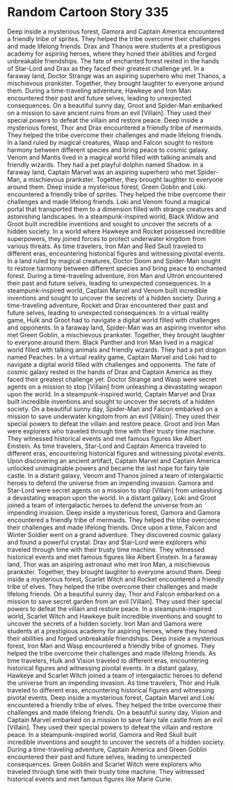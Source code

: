 # Random Cartoon Story 335

Deep inside a mysterious forest, Gamora and Captain America encountered a friendly tribe of sprites. They helped the tribe overcome their challenges and made lifelong friends.
Drax and Thanos were students at a prestigious academy for aspiring heroes, where they honed their abilities and forged unbreakable friendships.
The fate of enchanted forest rested in the hands of Star-Lord and Drax as they faced their greatest challenge yet.
In a faraway land, Doctor Strange was an aspiring superhero who met Thanos, a mischievous prankster. Together, they brought laughter to everyone around them.
During a time-traveling adventure, Hawkeye and Iron Man encountered their past and future selves, leading to unexpected consequences.
On a beautiful sunny day, Groot and Spider-Man embarked on a mission to save ancient ruins from an evil [Villain]. They used their special powers to defeat the villain and restore peace.
Deep inside a mysterious forest, Thor and Drax encountered a friendly tribe of mermaids. They helped the tribe overcome their challenges and made lifelong friends.
In a land ruled by magical creatures, Wasp and Falcon sought to restore harmony between different species and bring peace to cosmic galaxy.
Venom and Mantis lived in a magical world filled with talking animals and friendly wizards. They had a pet playful dolphin named Shadow.
In a faraway land, Captain Marvel was an aspiring superhero who met Spider-Man, a mischievous prankster. Together, they brought laughter to everyone around them.
Deep inside a mysterious forest, Green Goblin and Loki encountered a friendly tribe of sprites. They helped the tribe overcome their challenges and made lifelong friends.
Loki and Venom found a magical portal that transported them to a dimension filled with strange creatures and astonishing landscapes.
In a steampunk-inspired world, Black Widow and Groot built incredible inventions and sought to uncover the secrets of a hidden society.
In a world where Hawkeye and Rocket possessed incredible superpowers, they joined forces to protect underwater kingdom from various threats.
As time travelers, Iron Man and Red Skull traveled to different eras, encountering historical figures and witnessing pivotal events.
In a land ruled by magical creatures, Doctor Doom and Spider-Man sought to restore harmony between different species and bring peace to enchanted forest.
During a time-traveling adventure, Iron Man and Ultron encountered their past and future selves, leading to unexpected consequences.
In a steampunk-inspired world, Captain Marvel and Venom built incredible inventions and sought to uncover the secrets of a hidden society.
During a time-traveling adventure, Rocket and Drax encountered their past and future selves, leading to unexpected consequences.
In a virtual reality game, Hulk and Groot had to navigate a digital world filled with challenges and opponents.
In a faraway land, Spider-Man was an aspiring inventor who met Green Goblin, a mischievous prankster. Together, they brought laughter to everyone around them.
Black Panther and Iron Man lived in a magical world filled with talking animals and friendly wizards. They had a pet dragon named Peaches.
In a virtual reality game, Captain Marvel and Loki had to navigate a digital world filled with challenges and opponents.
The fate of cosmic galaxy rested in the hands of Drax and Captain America as they faced their greatest challenge yet.
Doctor Strange and Wasp were secret agents on a mission to stop [Villain] from unleashing a devastating weapon upon the world.
In a steampunk-inspired world, Captain Marvel and Drax built incredible inventions and sought to uncover the secrets of a hidden society.
On a beautiful sunny day, Spider-Man and Falcon embarked on a mission to save underwater kingdom from an evil [Villain]. They used their special powers to defeat the villain and restore peace.
Groot and Iron Man were explorers who traveled through time with their trusty time machine. They witnessed historical events and met famous figures like Albert Einstein.
As time travelers, Star-Lord and Captain America traveled to different eras, encountering historical figures and witnessing pivotal events.
Upon discovering an ancient artifact, Captain Marvel and Captain America unlocked unimaginable powers and became the last hope for fairy tale castle.
In a distant galaxy, Venom and Thanos joined a team of intergalactic heroes to defend the universe from an impending invasion.
Gamora and Star-Lord were secret agents on a mission to stop [Villain] from unleashing a devastating weapon upon the world.
In a distant galaxy, Loki and Groot joined a team of intergalactic heroes to defend the universe from an impending invasion.
Deep inside a mysterious forest, Gamora and Gamora encountered a friendly tribe of mermaids. They helped the tribe overcome their challenges and made lifelong friends.
Once upon a time, Falcon and Winter Soldier went on a grand adventure. They discovered cosmic galaxy and found a powerful crystal.
Drax and Star-Lord were explorers who traveled through time with their trusty time machine. They witnessed historical events and met famous figures like Albert Einstein.
In a faraway land, Thor was an aspiring astronaut who met Iron Man, a mischievous prankster. Together, they brought laughter to everyone around them.
Deep inside a mysterious forest, Scarlet Witch and Rocket encountered a friendly tribe of elves. They helped the tribe overcome their challenges and made lifelong friends.
On a beautiful sunny day, Thor and Falcon embarked on a mission to save secret garden from an evil [Villain]. They used their special powers to defeat the villain and restore peace.
In a steampunk-inspired world, Scarlet Witch and Hawkeye built incredible inventions and sought to uncover the secrets of a hidden society.
Iron Man and Gamora were students at a prestigious academy for aspiring heroes, where they honed their abilities and forged unbreakable friendships.
Deep inside a mysterious forest, Iron Man and Wasp encountered a friendly tribe of gnomes. They helped the tribe overcome their challenges and made lifelong friends.
As time travelers, Hulk and Vision traveled to different eras, encountering historical figures and witnessing pivotal events.
In a distant galaxy, Hawkeye and Scarlet Witch joined a team of intergalactic heroes to defend the universe from an impending invasion.
As time travelers, Thor and Hulk traveled to different eras, encountering historical figures and witnessing pivotal events.
Deep inside a mysterious forest, Captain Marvel and Loki encountered a friendly tribe of elves. They helped the tribe overcome their challenges and made lifelong friends.
On a beautiful sunny day, Vision and Captain Marvel embarked on a mission to save fairy tale castle from an evil [Villain]. They used their special powers to defeat the villain and restore peace.
In a steampunk-inspired world, Gamora and Red Skull built incredible inventions and sought to uncover the secrets of a hidden society.
During a time-traveling adventure, Captain America and Green Goblin encountered their past and future selves, leading to unexpected consequences.
Green Goblin and Scarlet Witch were explorers who traveled through time with their trusty time machine. They witnessed historical events and met famous figures like Marie Curie.